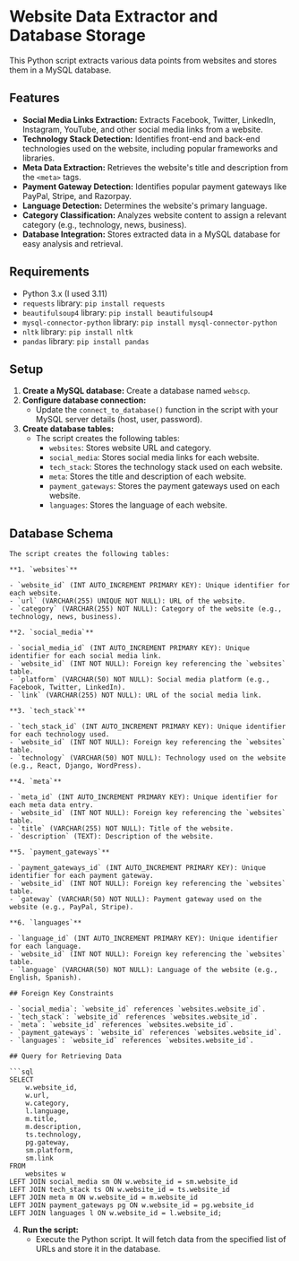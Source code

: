 # Website Data Extractor and Database Storage

This Python script extracts various data points from websites and stores them in a MySQL database.

## Features

- **Social Media Links Extraction:** Extracts Facebook, Twitter, LinkedIn, Instagram, YouTube, and other social media links from a website.
- **Technology Stack Detection:** Identifies front-end and back-end technologies used on the website, including popular frameworks and libraries.
- **Meta Data Extraction:** Retrieves the website's title and description from the `<meta>` tags.
- **Payment Gateway Detection:** Identifies popular payment gateways like PayPal, Stripe, and Razorpay.
- **Language Detection:** Determines the website's primary language.
- **Category Classification:** Analyzes website content to assign a relevant category (e.g., technology, news, business).
- **Database Integration:** Stores extracted data in a MySQL database for easy analysis and retrieval.

## Requirements

- Python 3.x (I used 3.11)
- `requests` library: `pip install requests`
- `beautifulsoup4` library: `pip install beautifulsoup4`
- `mysql-connector-python` library: `pip install mysql-connector-python`
- `nltk` library: `pip install nltk`
- `pandas` library: `pip install pandas`

## Setup

1. **Create a MySQL database:** Create a database named `webscp`.
2. **Configure database connection:**
   - Update the `connect_to_database()` function in the script with your MySQL server details (host, user, password).
3. **Create database tables:**
   - The script creates the following tables:
     - `websites`: Stores website URL and category.
     - `social_media`: Stores social media links for each website.
     - `tech_stack`: Stores the technology stack used on each website.
     - `meta`: Stores the title and description of each website.
     - `payment_gateways`: Stores the payment gateways used on each website.
     - `languages`: Stores the language of each website.


## Database Schema

    The script creates the following tables:

    **1. `websites`**

    - `website_id` (INT AUTO_INCREMENT PRIMARY KEY): Unique identifier for each website.
    - `url` (VARCHAR(255) UNIQUE NOT NULL): URL of the website.
    - `category` (VARCHAR(255) NOT NULL): Category of the website (e.g., technology, news, business).

    **2. `social_media`**

    - `social_media_id` (INT AUTO_INCREMENT PRIMARY KEY): Unique identifier for each social media link.
    - `website_id` (INT NOT NULL): Foreign key referencing the `websites` table.
    - `platform` (VARCHAR(50) NOT NULL): Social media platform (e.g., Facebook, Twitter, LinkedIn).
    - `link` (VARCHAR(255) NOT NULL): URL of the social media link.

    **3. `tech_stack`**

    - `tech_stack_id` (INT AUTO_INCREMENT PRIMARY KEY): Unique identifier for each technology used.
    - `website_id` (INT NOT NULL): Foreign key referencing the `websites` table.
    - `technology` (VARCHAR(50) NOT NULL): Technology used on the website (e.g., React, Django, WordPress).

    **4. `meta`**

    - `meta_id` (INT AUTO_INCREMENT PRIMARY KEY): Unique identifier for each meta data entry.
    - `website_id` (INT NOT NULL): Foreign key referencing the `websites` table.
    - `title` (VARCHAR(255) NOT NULL): Title of the website.
    - `description` (TEXT): Description of the website.

    **5. `payment_gateways`**

    - `payment_gateways_id` (INT AUTO_INCREMENT PRIMARY KEY): Unique identifier for each payment gateway.
    - `website_id` (INT NOT NULL): Foreign key referencing the `websites` table.
    - `gateway` (VARCHAR(50) NOT NULL): Payment gateway used on the website (e.g., PayPal, Stripe).

    **6. `languages`**

    - `language_id` (INT AUTO_INCREMENT PRIMARY KEY): Unique identifier for each language.
    - `website_id` (INT NOT NULL): Foreign key referencing the `websites` table.
    - `language` (VARCHAR(50) NOT NULL): Language of the website (e.g., English, Spanish).

    ## Foreign Key Constraints

    - `social_media`: `website_id` references `websites.website_id`.
    - `tech_stack`: `website_id` references `websites.website_id`.
    - `meta`: `website_id` references `websites.website_id`.
    - `payment_gateways`: `website_id` references `websites.website_id`.
    - `languages`: `website_id` references `websites.website_id`.

    ## Query for Retrieving Data

    ```sql
    SELECT 
        w.website_id,
        w.url,
        w.category,
        l.language,
        m.title,
        m.description,
        ts.technology,
        pg.gateway,
        sm.platform,
        sm.link
    FROM 
        websites w
    LEFT JOIN social_media sm ON w.website_id = sm.website_id
    LEFT JOIN tech_stack ts ON w.website_id = ts.website_id
    LEFT JOIN meta m ON w.website_id = m.website_id
    LEFT JOIN payment_gateways pg ON w.website_id = pg.website_id
    LEFT JOIN languages l ON w.website_id = l.website_id;




4. **Run the script:**
   - Execute the Python script. It will fetch data from the specified list of URLs and store it in the database.
